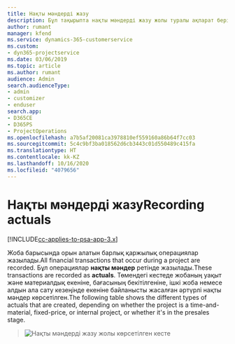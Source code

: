 ```yaml
---
title: Нақты мәндерді жазу
description: Бұл тақырыпта нақты мәндерді жазу жолы туралы ақпарат берілген.
author: rumant
manager: kfend
ms.service: dynamics-365-customerservice
ms.custom:
- dyn365-projectservice
ms.date: 03/06/2019
ms.topic: article
ms.author: rumant
audience: Admin
search.audienceType:
- admin
- customizer
- enduser
search.app:
- D365CE
- D365PS
- ProjectOperations
ms.openlocfilehash: a7b5af20081ca3978810ef559160a86b64f7cc03
ms.sourcegitcommit: 5c4c9bf3ba018562d6cb3443c01d550489c415fa
ms.translationtype: HT
ms.contentlocale: kk-KZ
ms.lasthandoff: 10/16/2020
ms.locfileid: "4079656"
---
```

# <a name="recording-actuals"></a><span data-ttu-id="c05f2-103">Нақты мәндерді жазу</span><span class="sxs-lookup"><span data-stu-id="c05f2-103">Recording actuals</span></span> 

[!INCLUDE[cc-applies-to-psa-app-3.x](../includes/cc-applies-to-psa-app-3x.md)]

<span data-ttu-id="c05f2-104">Жоба барысында орын алатын барлық қаржылық операциялар жазылады.</span><span class="sxs-lookup"><span data-stu-id="c05f2-104">All financial transactions that occur during a project are recorded.</span></span> <span data-ttu-id="c05f2-105">Бұл операциялар **нақты мәндер** ретінде жазылады.</span><span class="sxs-lookup"><span data-stu-id="c05f2-105">These transactions are recorded as **actuals**.</span></span> <span data-ttu-id="c05f2-106">Төмендегі кестеде жобаның уақыт және материалдық екеніне, бағасының бекітілгеніне, ішкі жоба немесе алдын ала сату кезеңінде екеніне байланысты жасалған әртүрлі нақты мәндер көрсетілген.</span><span class="sxs-lookup"><span data-stu-id="c05f2-106">The following table shows the different types of actuals that are created, depending on whether the project is a time-and-material, fixed-price, or internal project, or whether it's in the presales stage.</span></span>

> ![Нақты мәндерді жазу жолы көрсетілген кесте](media/advanced-table2.png)
